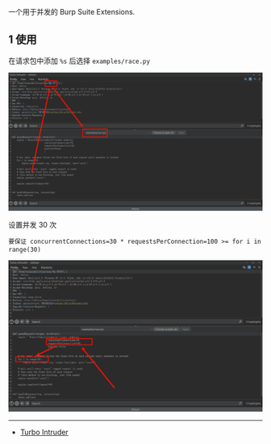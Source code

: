 一个用于并发的 Burp Suite Extensions.

## 1 使用

在请求包中添加 `%s` 后选择 `examples/race.py` 

![在请求包中添加 %s 后选择 examplesrace.py](./../../../../../images/Turbo_Intruder/%E5%9C%A8%E8%AF%B7%E6%B1%82%E5%8C%85%E4%B8%AD%E6%B7%BB%E5%8A%A0%20%25s%20%E5%90%8E%E9%80%89%E6%8B%A9%20examplesrace.py.png)

设置并发 30 次

```
要保证 concurrentConnections=30 * requestsPerConnection=100 >= for i in range(30)
```

![设置并发 30 次](./../../../../../images/Turbo_Intruder/%E8%AE%BE%E7%BD%AE%E5%B9%B6%E5%8F%91%2030%20%E6%AC%A1.png)

---

- [Turbo Intruder](https://github.com/portswigger/turbo-intruder)

